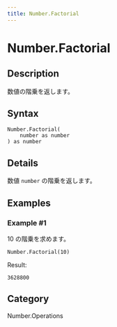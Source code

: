 ```yaml
---
title: Number.Factorial
---
```


# Number.Factorial


## Description

数値の階乗を返します。


## Syntax

```powerquery
Number.Factorial(
    number as number
) as number
```


## Details

数値 <code>number</code> の階乗を返します。


## Examples

### Example #1 
10 の階乗を求めます。
```powerquery
Number.Factorial(10)
```

Result: 
```powerquery
3628800
```




## Category
Number.Operations
